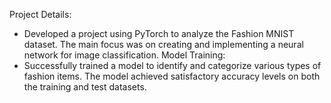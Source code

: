 Project Details:
- Developed a project using PyTorch to analyze the Fashion MNIST dataset. The main focus was on creating and implementing a neural network for image classification.
Model Training:
- Successfully trained a model to identify and categorize various types of fashion items. The model achieved satisfactory accuracy levels on both the training and test datasets.



